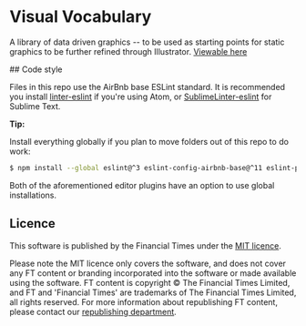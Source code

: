 # Visual Vocabulary

A library of data driven graphics -- to be used as starting points for static graphics to be further refined through Illustrator.
[Viewable here](http://ft-interactive.github.io/visual-vocabulary/)

## Code style

Files in this repo use the AirBnb base ESLint standard. It is recommended you install [linter-eslint][atom]
if you're using Atom, or [SublimeLinter-eslint][sublime] for Sublime Text.

**Tip:**

Install everything globally if you plan to move folders out of this repo to do work:

```bash
$ npm install --global eslint@^3 eslint-config-airbnb-base@^11 eslint-plugin-import
```

Both of the aforementioned editor plugins have an option to use global installations.

## Licence

This software is published by the Financial Times under the [MIT licence](https://opensource.org/licenses/MIT).

Please note the MIT licence only covers the software, and does not cover any FT content or branding incorporated into the software or made available using the software. FT content is copyright © The Financial Times Limited, and FT and 'Financial Times' are trademarks of The Financial Times Limited, all rights reserved. For more information about republishing FT content, please contact our [republishing department](https://ft.com/republishing).

[atom]: https://atom.io/packages/linter-eslint
[sublime]: https://github.com/roadhump/SublimeLinter-eslint
